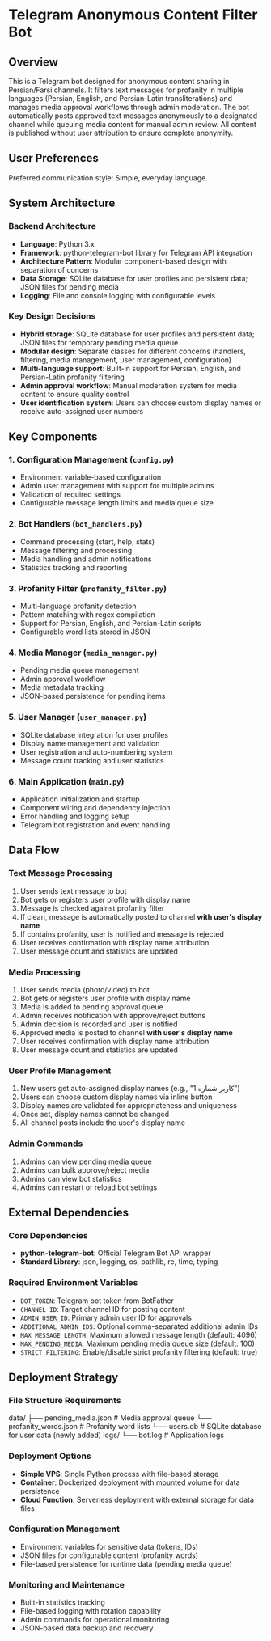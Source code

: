 # Telegram Anonymous Content Filter Bot

## Overview

This is a Telegram bot designed for anonymous content sharing in Persian/Farsi channels. It filters text messages for profanity in multiple languages (Persian, English, and Persian-Latin transliterations) and manages media approval workflows through admin moderation. The bot automatically posts approved text messages anonymously to a designated channel while queuing media content for manual admin review. All content is published without user attribution to ensure complete anonymity.

## User Preferences

Preferred communication style: Simple, everyday language.

## System Architecture

### Backend Architecture
- **Language**: Python 3.x
- **Framework**: python-telegram-bot library for Telegram API integration
- **Architecture Pattern**: Modular component-based design with separation of concerns
- **Data Storage**: SQLite database for user profiles and persistent data; JSON files for pending media
- **Logging**: File and console logging with configurable levels

### Key Design Decisions
- **Hybrid storage**: SQLite database for user profiles and persistent data; JSON files for temporary pending media queue
- **Modular design**: Separate classes for different concerns (handlers, filtering, media management, user management, configuration)
- **Multi-language support**: Built-in support for Persian, English, and Persian-Latin profanity filtering
- **Admin approval workflow**: Manual moderation system for media content to ensure quality control
- **User identification system**: Users can choose custom display names or receive auto-assigned user numbers

## Key Components

### 1. Configuration Management (`config.py`)
- Environment variable-based configuration
- Admin user management with support for multiple admins
- Validation of required settings
- Configurable message length limits and media queue size

### 2. Bot Handlers (`bot_handlers.py`)
- Command processing (start, help, stats)
- Message filtering and processing
- Media handling and admin notifications
- Statistics tracking and reporting

### 3. Profanity Filter (`profanity_filter.py`)
- Multi-language profanity detection
- Pattern matching with regex compilation
- Support for Persian, English, and Persian-Latin scripts
- Configurable word lists stored in JSON

### 4. Media Manager (`media_manager.py`)
- Pending media queue management
- Admin approval workflow
- Media metadata tracking
- JSON-based persistence for pending items

### 5. User Manager (`user_manager.py`)
- SQLite database integration for user profiles
- Display name management and validation
- User registration and auto-numbering system
- Message count tracking and user statistics

### 6. Main Application (`main.py`)
- Application initialization and startup
- Component wiring and dependency injection
- Error handling and logging setup
- Telegram bot registration and event handling

## Data Flow

### Text Message Processing
1. User sends text message to bot
2. Bot gets or registers user profile with display name
3. Message is checked against profanity filter
4. If clean, message is automatically posted to channel **with user's display name**
5. If contains profanity, user is notified and message is rejected
6. User receives confirmation with display name attribution
7. User message count and statistics are updated

### Media Processing
1. User sends media (photo/video) to bot
2. Bot gets or registers user profile with display name
3. Media is added to pending approval queue
4. Admin receives notification with approve/reject buttons
5. Admin decision is recorded and user is notified
6. Approved media is posted to channel **with user's display name**
7. User receives confirmation with display name attribution
8. User message count and statistics are updated

### User Profile Management
1. New users get auto-assigned display names (e.g., "کاربر شماره 1")
2. Users can choose custom display names via inline button
3. Display names are validated for appropriateness and uniqueness
4. Once set, display names cannot be changed
5. All channel posts include the user's display name

### Admin Commands
1. Admins can view pending media queue
2. Admins can bulk approve/reject media
3. Admins can view bot statistics
4. Admins can restart or reload bot settings

## External Dependencies

### Core Dependencies
- **python-telegram-bot**: Official Telegram Bot API wrapper
- **Standard Library**: json, logging, os, pathlib, re, time, typing

### Required Environment Variables
- `BOT_TOKEN`: Telegram bot token from BotFather
- `CHANNEL_ID`: Target channel ID for posting content
- `ADMIN_USER_ID`: Primary admin user ID for approvals
- `ADDITIONAL_ADMIN_IDS`: Optional comma-separated additional admin IDs
- `MAX_MESSAGE_LENGTH`: Maximum allowed message length (default: 4096)
- `MAX_PENDING_MEDIA`: Maximum pending media queue size (default: 100)
- `STRICT_FILTERING`: Enable/disable strict profanity filtering (default: true)

## Deployment Strategy

### File Structure Requirements

data/
├── pending_media.json     # Media approval queue
└── profanity_words.json   # Profanity word lists
└── users.db               # SQLite database for user data (newly added)
logs/
└── bot.log               # Application logs


### Deployment Options
- **Simple VPS**: Single Python process with file-based storage
- **Container**: Dockerized deployment with mounted volume for data persistence
- **Cloud Function**: Serverless deployment with external storage for data files

### Configuration Management
- Environment variables for sensitive data (tokens, IDs)
- JSON files for configurable content (profanity words)
- File-based persistence for runtime data (pending media queue)

### Monitoring and Maintenance
- Built-in statistics tracking
- File-based logging with rotation capability
- Admin commands for operational monitoring
- JSON-based data backup and recovery

